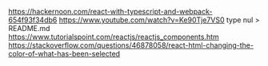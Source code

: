 https://hackernoon.com/react-with-typescript-and-webpack-654f93f34db6
https://www.youtube.com/watch?v=Ke90Tje7VS0
type nul > README.md
https://www.tutorialspoint.com/reactjs/reactjs_components.htm
https://stackoverflow.com/questions/46878058/react-html-changing-the-color-of-what-has-been-selected